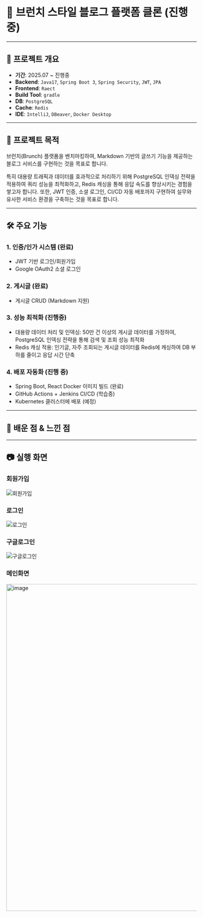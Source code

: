# 📝 브런치 스타일 블로그 플랫폼 클론 (진행중)
---
## 📌 프로젝트 개요
- **기간**: 2025.07 ~ 진행중
- **Backend**: `Java17`, `Spring Boot 3`, `Spring Security`, `JWT`, `JPA`
- **Frontend**: `Raect`
- **Build Tool**: `gradle`
- **DB**: `PostgreSQL`
- **Cache**: `Redis`
- **IDE**: `IntelliJ`, `DBeaver`, `Docker Desktop`

---
## 🎯 프로젝트 목적
브런치(Brunch) 플랫폼을 벤치마킹하여, Markdown 기반의 글쓰기 기능을 제공하는 블로그 서비스를 구현하는 것을 목표로 합니다.

특히 대용량 트래픽과 데이터를 효과적으로 처리하기 위해 PostgreSQL 인덱싱 전략을 적용하여 쿼리 성능을 최적화하고, Redis 캐싱을 통해 응답 속도를 향상시키는 경험을 쌓고자 합니다. 
또한, JWT 인증, 소셜 로그인, CI/CD 자동 배포까지 구현하여 실무와 유사한 서비스 환경을 구축하는 것을 목표로 합니다.

---
## 🛠 주요 기능
### 1. 인증/인가 시스템 (완료)
- JWT 기반 로그인/회원가입
- Google OAuth2 소셜 로그인

### 2. 게시글 (완료)
- 게시글 CRUD (Markdown 지원)

### 3. 성능 최적화 (진행중)
- 대용량 데이터 처리 및 인덱싱: 50만 건 이상의 게시글 데이터를 가정하여, PostgreSQL 인덱싱 전략을 통해 검색 및 조회 성능 최적화
- Redis 캐싱 적용: 인기글, 자주 조회되는 게시글 데이터를 Redis에 캐싱하여 DB 부하를 줄이고 응답 시간 단축

### 4. 배포 자동화 (진행 중)
- Spring Boot, React Docker 이미지 빌드 (완료)
- GitHub Actions + Jenkins CI/CD (학습중)
- Kubernetes 클러스터에 배포 (예정)
---
## 📖 배운 점 & 느낀 점


---
## 📷 실행 화면
### 회원가입
![회원가입](https://github.com/user-attachments/assets/95d7e134-1ed6-4c08-a9d1-5b921cff9f57)

### 로그인
![로그인](https://github.com/user-attachments/assets/f35a6d52-d1ca-45c7-ba91-7aa9ba3b4702)

### 구글로그인
![구글로그인](https://github.com/user-attachments/assets/df37215e-dcc7-458e-89a4-b38c627559d1)

### 메인화면
<img width="1534" height="864" alt="image" src="https://github.com/user-attachments/assets/2a838be1-0ff7-4081-8cff-8fbd93d8c52e" />
